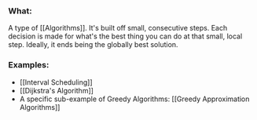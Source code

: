 ### What:
A type of [[Algorithms]]. It's built off small, consecutive steps. Each decision is made for what's the best thing you can do at that small, local step. Ideally, it ends being the globally best solution. 

### Examples:
- [[Interval Scheduling]]
- [[Dijkstra's Algorithm]]
- A specific sub-example of Greedy Algorithms: [[Greedy Approximation Algorithms]] 
